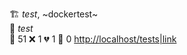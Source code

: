 🏗️   *test*, ~dockertest~  
🧪  *test*  
:test_tube: 51 :x: 1 :broken_heart: 1 :see_no_evil: 0 <http://localhost/tests|link> 
